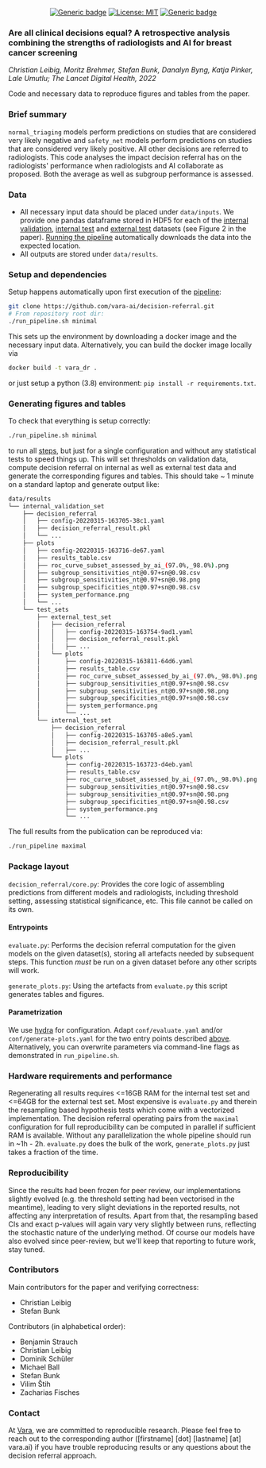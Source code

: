 
<div align="center">

[![Generic badge](https://img.shields.io/badge/The%20Lancet%20Digital%20Health-Fulltext-3700B3)](https://www.thelancet.com/journals/landig/article/PIIS2589-7500(22)00070-X/fulltext)
[![License: MIT](https://img.shields.io/badge/License-MIT-yellow.svg)](https://opensource.org/licenses/MIT)
[![Generic badge](https://img.shields.io/badge/Website-Vara-7273fb)](https://www.vara.ai)

</div>

### Are all clinical decisions equal? A retrospective analysis combining the strengths of radiologists and AI for breast cancer screening
*Christian Leibig, Moritz Brehmer, Stefan Bunk, Danalyn Byng, Katja Pinker, Lale Umutlu; The Lancet Digital Health, 2022*

Code and necessary data to reproduce figures and tables from the paper.

### Brief summary
`normal_triaging` models perform predictions on studies that are considered very likely negative and `safety_net` 
models perform predictions on studies that are considered very likely positive. All other decisions are referred to 
radiologists. This code analyses the impact decision referral has on the radiologists' performance when radiologists 
and AI collaborate as proposed. Both the average as well as subgroup performance is assessed.

### Data
* All necessary input data should be placed under `data/inputs`. We provide one pandas dataframe stored in HDF5 for each of 
  the [internal validation](https://storage.googleapis.com/mx-healthcare-pub/internal_validation_set.h5), 
  [internal test](https://storage.googleapis.com/mx-healthcare-pub/internal_test_set.h5) and 
  [external test](https://storage.googleapis.com/mx-healthcare-pub/external_test_set.h5) datasets (see Figure 2 in the paper).
  [Running the pipeline](#generating-figures-and-tables) automatically downloads the data into the expected location.
* All outputs are stored under `data/results`.

### Setup and dependencies
Setup happens automatically upon first execution of the [pipeline](#generating-figures-and-tables):
```bash
git clone https://github.com/vara-ai/decision-referral.git
# From repository root dir:
./run_pipeline.sh minimal
```
This sets up the environment by downloading a docker image and the necessary input data. Alternatively, you can build 
the docker image locally via 
```bash
docker build -t vara_dr .
```
or just setup a python (3.8) environment: `pip install -r requirements.txt`.

### Generating figures and tables
To check that everything is setup correctly:
```bash
./run_pipeline.sh minimal
```
to run all [steps](#entrypoints), but just for a single configuration and without any statistical tests to speed things 
up. This will set thresholds on validation data, compute decision referral on internal as well as external test data and 
generate the corresponding figures and tables. This should take ~ 1 minute on a standard laptop and generate 
output like:
```bash
data/results
└── internal_validation_set
    ├── decision_referral
    │   ├── config-20220315-163705-38c1.yaml
    │   ├── decision_referral_result.pkl
    │   └── ...
    ├── plots
    │   ├── config-20220315-163716-de67.yaml
    │   ├── results_table.csv
    │   ├── roc_curve_subset_assessed_by_ai_(97.0%,_98.0%).png
    │   ├── subgroup_sensitivities_nt@0.97+sn@0.98.csv
    │   ├── subgroup_sensitivities_nt@0.97+sn@0.98.png
    │   ├── subgroup_specificities_nt@0.97+sn@0.98.csv
    │   ├── system_performance.png
    │   └── ...
    └── test_sets
        ├── external_test_set
        │   ├── decision_referral
        │   │   ├── config-20220315-163754-9ad1.yaml
        │   │   ├── decision_referral_result.pkl
        │   │   ├── ...
        │   └── plots
        │       ├── config-20220315-163811-64d6.yaml
        │       ├── results_table.csv
        │       ├── roc_curve_subset_assessed_by_ai_(97.0%,_98.0%).png
        │       ├── subgroup_sensitivities_nt@0.97+sn@0.98.csv
        │       ├── subgroup_sensitivities_nt@0.97+sn@0.98.png
        │       ├── subgroup_specificities_nt@0.97+sn@0.98.csv
        │       ├── system_performance.png
        │       └── ...
        └── internal_test_set
            ├── decision_referral
            │   ├── config-20220315-163705-a8e5.yaml
            │   ├── decision_referral_result.pkl
            │   ├── ...
            └── plots
                ├── config-20220315-163723-d4eb.yaml
                ├── results_table.csv
                ├── roc_curve_subset_assessed_by_ai_(97.0%,_98.0%).png
                ├── subgroup_sensitivities_nt@0.97+sn@0.98.csv
                ├── subgroup_sensitivities_nt@0.97+sn@0.98.png
                ├── subgroup_specificities_nt@0.97+sn@0.98.csv
                ├── system_performance.png
                └── ...
 ```

The full results from the publication can be reproduced via:
```bash
./run_pipeline maximal
```

### Package layout

`decision_referral/core.py`: Provides the core logic of assembling predictions from different models and radiologists, 
    including threshold setting, assessing statistical significance, etc. This file cannot be called on its own.

#### Entrypoints
`evaluate.py`: Performs the decision referral computation for the given models on the given dataset(s), 
storing all artefacts needed by subsequent steps. This function _must_ be run on a given dataset before any other 
scripts will work.

`generate_plots.py`: Using the artefacts from `evaluate.py` this script generates tables and figures.

#### Parametrization
We use [hydra](https://hydra.cc/docs/intro/) for configuration. Adapt `conf/evaluate.yaml` and/or 
`conf/generate-plots.yaml` for the two entry points described [above](#entrypoints). Alternatively, you can overwrite
parameters via command-line flags as demonstrated in `run_pipeline.sh`.

### Hardware requirements and performance
Regenerating all results requires <=16GB RAM for the internal test set and <=64GB for the external test set. Most 
expensive is `evaluate.py` and therein the resampling based hypothesis tests which come with a vectorized 
implementation. The decision referral operating pairs from the `maximal` configuration for full 
reproducibility can be computed in parallel if sufficient RAM is available. Without any parallelization the whole 
pipeline should run in ~1h - 2h. `evaluate.py` does the bulk of the work, `generate_plots.py` just takes a fraction of 
the time.

### Reproducibility
Since the results had been frozen for peer review, our implementations slightly evolved (e.g. the threshold setting had 
been vectorised in the meantime), leading to very slight deviations in the reported results, not affecting any 
interpretation of results. Apart from that, the resampling based CIs and exact p-values will again vary very slightly 
between runs, reflecting the stochastic nature of the underlying method. Of course our models have also evolved since 
peer-review, but we'll keep that reporting to future work, stay tuned.

### Contributors

Main contributors for the paper and verifying correctness:
* Christian Leibig
* Stefan Bunk

Contributors (in alphabetical order):
* Benjamin Strauch
* Christian Leibig
* Dominik Schüler
* Michael Ball
* Stefan Bunk
* Vilim Štih
* Zacharias Fisches

### Contact
At [Vara](vara.ai), we are committed to reproducible research. Please feel free to reach out to the corresponding author
([firstname] [dot] [lastname] [at] vara.ai) if you have trouble reproducing results or any questions about the decision 
referral approach.
